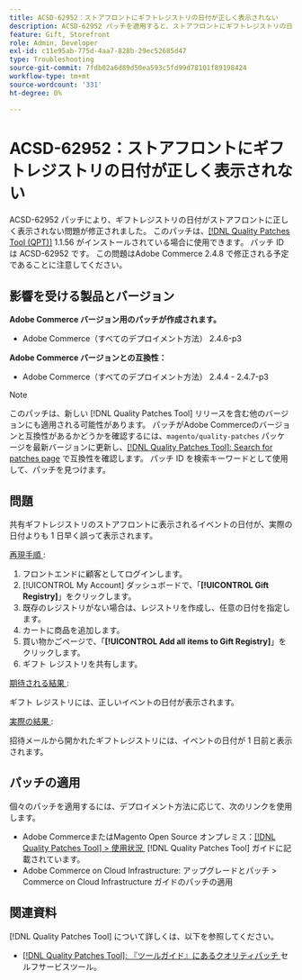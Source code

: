 ```yaml
---
title: ACSD-62952：ストアフロントにギフトレジストリの日付が正しく表示されない
description: ACSD-62952 パッチを適用すると、ストアフロントにギフトレジストリの日付が正しく表示されないAdobe Commerceの問題が修正されます。
feature: Gift, Storefront
role: Admin, Developer
exl-id: c11e95ab-775d-4aa7-828b-29ec52685d47
type: Troubleshooting
source-git-commit: 7fdb02a6d89d50ea593c5fd99d78101f89198424
workflow-type: tm+mt
source-wordcount: '331'
ht-degree: 0%

---
```


# ACSD-62952：ストアフロントにギフトレジストリの日付が正しく表示されない

ACSD-62952 パッチにより、ギフトレジストリの日付がストアフロントに正しく表示されない問題が修正されました。 このパッチは、[[!DNL Quality Patches Tool (QPT)]](/help/tools/quality-patches-tool/quality-patches-tool-to-self-serve-quality-patches.md) 1.1.56 がインストールされている場合に使用できます。 パッチ ID は ACSD-62952 です。 この問題はAdobe Commerce 2.4.8 で修正される予定であることに注意してください。

## 影響を受ける製品とバージョン

**Adobe Commerce バージョン用のパッチが作成されます。**

* Adobe Commerce（すべてのデプロイメント方法） 2.4.6-p3

**Adobe Commerce バージョンとの互換性：**

* Adobe Commerce（すべてのデプロイメント方法） 2.4.4 - 2.4.7-p3

>[!NOTE]
>
>このパッチは、新しい [!DNL Quality Patches Tool] リリースを含む他のバージョンにも適用される可能性があります。 パッチがAdobe Commerceのバージョンと互換性があるかどうかを確認するには、`magento/quality-patches` パッケージを最新バージョンに更新し、[[!DNL Quality Patches Tool]: Search for patches page](https://experienceleague.adobe.com/tools/commerce-quality-patches/index.html?lang=ja) で互換性を確認します。 パッチ ID を検索キーワードとして使用して、パッチを見つけます。

## 問題

共有ギフトレジストリのストアフロントに表示されるイベントの日付が、実際の日付よりも 1 日早く誤って表示されます。

<u> 再現手順 </u>:

1. フロントエンドに顧客としてログインします。
1. [!UICONTROL My Account] ダッシュボードで、「**[!UICONTROL Gift Registry]**」をクリックします。
1. 既存のレジストリがない場合は、レジストリを作成し、任意の日付を指定します。
1. カートに商品を追加します。
1. 買い物かごページで、「**[!UICONTROL Add all items to Gift Registry]**」をクリックします。
1. ギフト レジストリを共有します。

<u> 期待される結果 </u>:

ギフト レジストリには、正しいイベントの日付が表示されます。

<u> 実際の結果 </u>:

招待メールから開かれたギフトレジストリには、イベントの日付が 1 日前と表示されます。

## パッチの適用

個々のパッチを適用するには、デプロイメント方法に応じて、次のリンクを使用します。

* Adobe CommerceまたはMagento Open Source オンプレミス：[[!DNL Quality Patches Tool] > 使用状況 &#x200B;](/help/tools/quality-patches-tool/usage.md) [!DNL Quality Patches Tool] ガイドに記載されています。
* Adobe Commerce on Cloud Infrastructure: アップグレードとパッチ > Commerce on Cloud Infrastructure ガイドのパッチの適用

## 関連資料

[!DNL Quality Patches Tool] について詳しくは、以下を参照してください。

* [[!DNL Quality Patches Tool]: 『ツールガイド』にあるクオリティパッチ &#x200B;](/help/tools/quality-patches-tool/quality-patches-tool-to-self-serve-quality-patches.md) セルフサービスツール。
